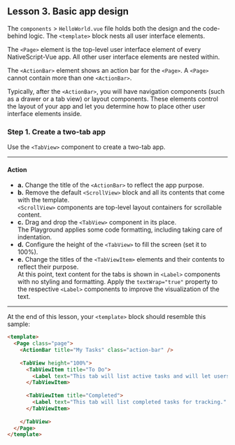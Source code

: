 ## Lesson 3. Basic app design

The `components` > `HelloWorld.vue` file holds both the design and the code-behind logic. The `<template>` block nests all user interface elements.

The `<Page>` element is the top-level user interface element of every NativeScript-Vue app. All other user interface elements are nested within.

The `<ActionBar>` element shows an action bar for the `<Page>`. A `<Page>` cannot contain more than one `<ActionBar>`.

Typically, after the `<ActionBar>`, you will have navigation components (such as a drawer or a tab view) or layout components. These elements control the layout of your app and let you determine how to place other user interface elements inside.

### Step 1. Create a two-tab app

Use the `<TabView>` component to create a two-tab app.

<hr data-action="start" />

#### Action

* **а.** Change the title of the `<ActionBar>` to reflect the app purpose.
* **b.** Remove the default `<ScrollView>` block and all its contents that come with the template.<br/>`<ScrollView>` components are top-level layout containers for scrollable content.
* **c.** Drag and drop the `<TabView>` component in its place.<br/>The Playground applies some code formatting, including taking care of indentation.
* **d.** Configure the height of the `<TabView>` to fill the screen (set it to 100%).
* **e.** Change the titles of the `<TabViewItem>` elements and their contents to reflect their purpose.<br/>At this point, text content for the tabs is shown in `<Label>` components with no styling and formatting. Apply the `textWrap="true"` property to the respective `<Label>` components to improve the visualization of the text.

<hr data-action="end" />

At the end of this lesson, your `<template>` block should resemble this sample:

```HTML
<template>
  <Page class="page">
    <ActionBar title="My Tasks" class="action-bar" />
    
    <TabView height="100%">
      <TabViewItem title="To Do">
        <Label text="This tab will list active tasks and will let users add new tasks." textWrap="true" />
      </TabViewItem>
      
      <TabViewItem title="Completed">
        <Label text="This tab will list completed tasks for tracking." textWrap="true" />
      </TabViewItem>
    
    </TabView>
  </Page>
</template>
```
